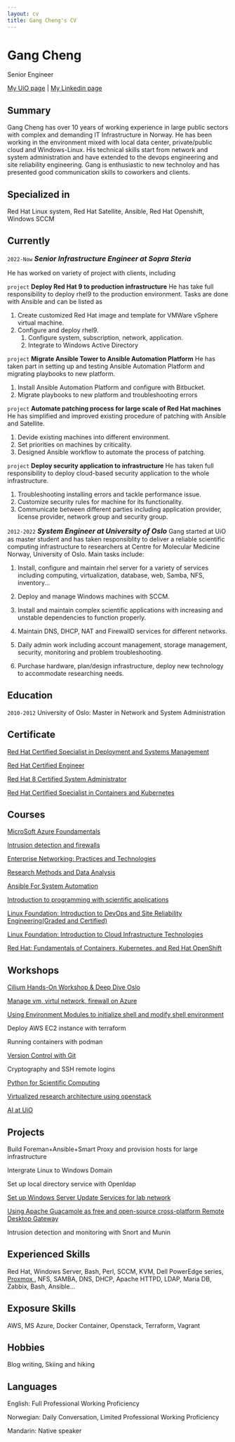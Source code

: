 ```yaml
---
layout: cv
title: Gang Cheng's CV
---
```

# Gang Cheng

Senior Engineer

<div id="webaddress">
<a href="https://www.med.uio.no/ncmm/personer/adm/gangch/index.html">My UiO page</a> | <a href="https://www.linkedin.com/in/gang-cheng-7170a521/">My Linkedin page</a>
</div>

## Summary
Gang Cheng has over 10 years of working experience in large public sectors with complex and demanding IT Infrastructure in Norway. He has been working in the environment mixed with local data center, private/public cloud and  Windows-Linux. His technical skills start from network and system administration and have extended to the devops engineering and site reliability engineering. Gang is enthusiastic to new technoloy and has presented good communication skills to coworkers and clients. 
## Specialized in

Red Hat Linux system, Red Hat Satellite, Ansible, Red Hat Openshift, Windows SCCM 
## Currently
`2022-Now`
***<font size= "3">Senior Infrastructure Engineer at Sopra Steria</font>***

He has worked on variety of project with clients, including

`project`
**Deploy Red Hat 9 to production infrastructure**
He has take full responsibility to deploy rhel9 to the production environment. Tasks are done with Ansible and can be listed as
1. Create customized Red Hat image and template for VMWare vSphere virtual machine.
2. Configure and deploy rhel9.
    1. Configure system, subscription, network, application.
    2. Integrate to Windows Active Directory
 
`project`
**Migrate Ansible Tower to Ansible Automation Platform**
He has taken part in setting up and testing Ansible Automation Platform and migrating playbooks to new platform.
1. Install Ansible Automation Platform and configure with Bitbucket.
2. Migrate playbooks to new platform and troubleshooting errors

`project`
**Automate patching process for large scale of Red Hat machines**
He has simplified and improved existing procedure of patching with Ansible and Satellite.
1. Devide existing machines into different environment.
2. Set priorities on machines by criticality.
3. Designed Ansible workflow to automate the process of patching.

`project`
**Deploy security application to infrastructure**
He has taken full responsibility to deploy cloud-based security application to the whole infrastructure.
1. Troubleshooting installing errors and tackle performance issue.
2. Customize security rules for machine for its functionality.
3. Communicate between different parties including application provider, license provider, network group and security group.


`2012-2022`
***<font size= "3">System Engineer at University of Oslo</font>***
Gang started at UiO as master student and has taken responsiblity to deliver a reliable scientific computing infrastructure to researchers at Centre for Molecular Medicine Norway, University of Oslo. Main tasks include:

1. Install, configure and maintain rhel server for a variety of services including computing, virtualization, database, web, Samba, NFS, inventory...

2. Deploy and manage Windows machines with SCCM.

3. Install and maintain complex scientific applications with increasing and unstable dependencies to function properly.

4. Maintain DNS, DHCP, NAT and FirewallD services for different networks.

5. Daily admin work including account management, storage management, security, monitoring and problem troubleshooting.

6. Purchase hardware, plan/design infrastructure, deploy new technology to accommodate researching needs.

## Education
`2010-2012`
University of Oslo: Master in Network and System Administration
## Certificate

<a href="https://rhtapps.redhat.com/verify?certId=210-181-160"> Red Hat Certified Specialist in Deployment and Systems Management</a>

<a href="https://rhtapps.redhat.com/verify?certId=210-181-160"> Red Hat Certified Engineer</a>

<a href="https://www.redhat.com/en/services/certification/rhcsa"> Red Hat 8 Certified System Administrator</a>


<a href="https://www.redhat.com/en/services/certification/red-hat-certified-specialist-in-containers-and-kubernetes"> Red Hat Certified Specialist in Containers and Kubernetes</a>


## Courses
<a href="https://docs.microsoft.com/en-us/learn/certifications/azure-fundamentals/"> MicroSoft Azure Foundamentals </a>

<a href="https://www.uio.no/studier/emner/matnat/ifi/INF5004NSA/index.html"> Intrusion detection and firewalls </a>

<a href="https://www.uio.no/studier/emner/matnat/ifi/INF4018NSA/index.html"> Enterprise Networking: Practices and Technologies </a>

<a href="https://www.uio.no/studier/emner/matnat/ifi/INF5100NSA/index.html"> Research Methods and Data Analysis </a>

<a href="https://www.udemy.com/course/mastering-ansible/?gclid=Cj0KCQiAhMOMBhDhARIsAPVml-HCo3Nm7AYmD15j425Ld7FLtLZOYQ9vTev6CMsi5-DeO7ST9exGqw0aAuX3EALw_wcB&matchtype=e&utm_campaign=LongTail_la.EN_cc.ROW&utm_content=deal4584&utm_medium=udemyads&utm_source=adwords&utm_term=_._ag_80675493522_._ad_535700245675_._kw_ansible+course_._de_c_._dm__._pl__._ti_kwd-822946965094_._li_1010826_._pd__._"> Ansible For System Automation </a>

<a href="https://www.uio.no/studier/emner/matnat/ifi/INF1100/index-eng.html">Introduction to programming with scientific applications</a>

<a href="https://learning.edx.org/course/course-v1:LinuxFoundationX+LFS162x+3T2019/home"> Linux Foundation: Introduction to DevOps and Site Reliability Engineering(Graded and Certified)</a>

<a href="https://learning.edx.org/course/course-v1:LinuxFoundationX+LFS151.x+2T2020/home"> Linux Foundation: Introduction to Cloud Infrastructure Technologies

<a href="https://www.edx.org/course/fundamentals-of-containers-kubernetes-and-red-hat">Red Hat: Fundamentals of Containers, Kubernetes, and Red Hat OpenShift</a>

## Workshops
  
  <a href="https://isovalent.com/isovalent-hands-on-workshop-oslo/"> Cilium Hands-On Workshop & Deep Dive Oslo </a>
  
 <a href="https://docs.microsoft.com/en-us/system-center/vmm/manage-azure-vms?view=sc-vmm-2019"> Manage vm, virtul network, firewall on Azure </a>
  
<a href="http://modules.sourceforge.net/">Using Environment Modules to initialize shell and modify shell environment</a>
  
Deploy AWS EC2 instance with terraform

Running containers with podman
  
<a href="https://www.ub.uio.no/english/courses-events/courses/other/Carpentry/211103_github"> Version Control with Git </a>

Cryptography and SSH remote logins 
  
<a href="https://www.ub.uio.no/english/courses-events/courses/other/coderefinery/Python%20for%20Scientific%20Computing%20%28internediate%29"> Python for Scientific Computing</a>

<a href="https://arnsteio.github.io/UH-IaaS-mini-workshop/"> Virtualized research architecture using openstack</a>
  
<a href="https://www.uio.no/tjenester/it/forskning/kompetansehuber/uio-ai-hub-node-project/it-resources/"> AI at UiO </a>

## Projects
  
Build Foreman+Ansible+Smart Proxy and provision hosts for large infrastructure
  
Intergrate Linux to Windows Domain
  
Set up local directory service with Openldap
  
<a href="https://docs.microsoft.com/en-us/windows-server/administration/windows-server-update-services/get-started/windows-server-update-services-wsus"> Set up Windows Server Update Services for lab network </a>

<a href="https://guacamole.apache.org/">Using Apache Guacamole as free and open-source cross-platform Remote Desktop Gateway</a>
  
Intrusion detection and monitoring with Snort and Munin

## Experienced Skills
Red Hat, Windows Server, Bash, Perl, SCCM, KVM, Dell PowerEdge series, <a href="https://www.proxmox.com/en/">Proxmox </a>, NFS, SAMBA, DNS, DHCP, Apache HTTPD, LDAP, Maria DB, Zabbix, Bash, Ansible...

## Exposure Skills

AWS, MS Azure, Docker Container, Openstack, Terraform, Vagrant
  
## Hobbies 
Blog writing, Skiing and hiking
  
## Languages 
English: Full Professional Working Proficiency
  
Norwegian: Daily Conversation, Limited Professional Working Proficiency

Mandarin: Native speaker
  

<!-- ### Footer

Last updated: May 2013 -->

